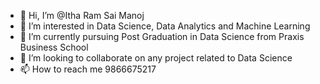 - 👋 Hi, I’m @Itha Ram Sai Manoj
- 👀 I’m interested in Data Science, Data Analytics and Machine Learning
- 🌱 I’m currently pursuing Post Graduation in Data Science from Praxis Business School
- 💞️ I’m looking to collaborate on any project related to Data Science
- 📫 How to reach me 9866675217

<!---
IthaRamSaiManoj/IthaRamSaiManoj is a ✨ special ✨ repository because its `README.md` (this file) appears on your GitHub profile.
You can click the Preview link to take a look at your changes.
--->
